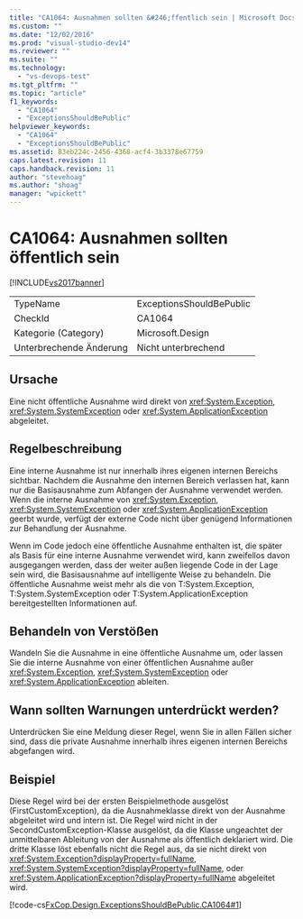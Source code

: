 ```yaml
---
title: "CA1064: Ausnahmen sollten &#246;ffentlich sein | Microsoft Docs"
ms.custom: ""
ms.date: "12/02/2016"
ms.prod: "visual-studio-dev14"
ms.reviewer: ""
ms.suite: ""
ms.technology: 
  - "vs-devops-test"
ms.tgt_pltfrm: ""
ms.topic: "article"
f1_keywords: 
  - "CA1064"
  - "ExceptionsShouldBePublic"
helpviewer_keywords: 
  - "CA1064"
  - "ExceptionsShouldBePublic"
ms.assetid: 83eb224c-2456-4368-acf4-3b3378e67759
caps.latest.revision: 11
caps.handback.revision: 11
author: "stevehoag"
ms.author: "shoag"
manager: "wpickett"
---
```

# CA1064: Ausnahmen sollten &#246;ffentlich sein
[!INCLUDE[vs2017banner](../code-quality/includes/vs2017banner.md)]

|||  
|-|-|  
|TypeName|ExceptionsShouldBePublic|  
|CheckId|CA1064|  
|Kategorie \(Category\)|Microsoft.Design|  
|Unterbrechende Änderung|Nicht unterbrechend|  
  
## Ursache  
 Eine nicht öffentliche Ausnahme wird direkt von <xref:System.Exception>, <xref:System.SystemException> oder <xref:System.ApplicationException> abgeleitet.  
  
## Regelbeschreibung  
 Eine interne Ausnahme ist nur innerhalb ihres eigenen internen Bereichs sichtbar.  Nachdem die Ausnahme den internen Bereich verlassen hat, kann nur die Basisausnahme zum Abfangen der Ausnahme verwendet werden.  Wenn die interne Ausnahme von <xref:System.Exception>, <xref:System.SystemException> oder <xref:System.ApplicationException> geerbt wurde, verfügt der externe Code nicht über genügend Informationen zur Behandlung der Ausnahme.  
  
 Wenn im Code jedoch eine öffentliche Ausnahme enthalten ist, die später als Basis für eine interne Ausnahme verwendet wird, kann zweifellos davon ausgegangen werden, dass der weiter außen liegende Code in der Lage sein wird, die Basisausnahme auf intelligente Weise zu behandeln.  Die öffentliche Ausnahme weist mehr als die von T:System.Exception, T:System.SystemException oder T:System.ApplicationException bereitgestellten Informationen auf.  
  
## Behandeln von Verstößen  
 Wandeln Sie die Ausnahme in eine öffentliche Ausnahme um, oder lassen Sie die interne Ausnahme von einer öffentlichen Ausnahme außer <xref:System.Exception>, <xref:System.SystemException> oder <xref:System.ApplicationException> ableiten.  
  
## Wann sollten Warnungen unterdrückt werden?  
 Unterdrücken Sie eine Meldung dieser Regel, wenn Sie in allen Fällen sicher sind, dass die private Ausnahme innerhalb ihres eigenen internen Bereichs abgefangen wird.  
  
## Beispiel  
 Diese Regel wird bei der ersten Beispielmethode ausgelöst \(FirstCustomException\), da die Ausnahmeklasse direkt von der Ausnahme abgeleitet wird und intern ist.  Die Regel wird nicht in der SecondCustomException\-Klasse ausgelöst, da die Klasse ungeachtet der unmittelbaren Ableitung von der Ausnahme als öffentlich deklariert wird.  Die dritte Klasse löst ebenfalls nicht die Regel aus, da sie nicht direkt von <xref:System.Exception?displayProperty=fullName>, <xref:System.SystemException?displayProperty=fullName>, oder <xref:System.ApplicationException?displayProperty=fullName> abgeleitet wird.  
  
 [!code-cs[FxCop.Design.ExceptionsShouldBePublic.CA1064#1](../code-quality/codesnippet/CSharp/ca1064-exceptions-should-be-public_1.cs)]
